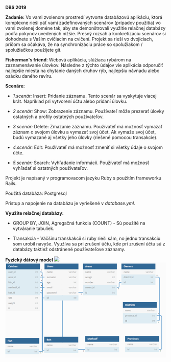 **DBS 2019**

**Zadanie:** Vo vami zvolenom prostredí vytvorte databázovú aplikáciu, ktorá komplexne rieši päť vami zadefinovaných scenárov
 (prípadov použitia) vo vami zvolenej doméne tak, aby ste demonštrovali využitie relačnej databázy podľa pokynov uvedených
  nižšie. Presný rozsah a konkretizáciu scenárov si dohodnete s Vašim cvičiacim na cvičení. Projekt sa rieši vo dvojiciach,
   pričom sa očakáva, že na synchronizáciu práce so spolužiakom / spolužiačkou použijete git.
   
 **Fisherman's friend**: Webová aplikácia, slúžiaca rybárom na zaznamenávanie úlovkov. Následne z týchto údajov vie aplikácia 
 odporučiť najlepšie miesta na chytanie daných druhov  rýb, najlepšiu návnadu alebo osádku daného revíru.
 
 **Scenáre:**
 
 + _1.scenár:_ Insert: Pridanie záznamu. Tento scenár sa vyskytuje viacej krát. Napríklad pri vytvorení účtu alebo pridaní úlovku.
 
+ _2.scenár:_ Show: Zobrazenie záznamu. Používateľ môže prezerať úlovky ostatných a profily ostatných používateľov.
 
 + _3.scenár:_ Delete: Zmazanie záznamu. Používateľ má možnosť vymazať záznam o svojom úlovku a vymazať svoj účet. Ak vymaže
 svoj účet, budú vymazané aj všetky jeho úlovky (riešené pomocou transakcie). 
 
 + _4.scenár:_ Edit: Používateľ má možnosť zmeniť si všetky údaje o svojom účte.
 
 + _5.scenár:_ Search: Vyhľadanie informácií. Používateľ má možnosť vyhľadať si ostatných používateľov. 
 
 Projekt je napísaný v programovacom jazyku Ruby s použitím frameworku Rails.
 
 Použitá databáza: Postgresql
 
 Pristup a napojenie na databázu je vyriešené v _database.yml_.
 
 **Využite relačnej databázy:**
 
 + GROUP BY, JOIN, Agregačná funkcia (COUNT) - Sú použité na vytváranie tabuliek. 
 
 + Transakcia - Väčšinu transkakcií si ruby rieši sám, no jednu transakciu som urobil navyše. Využíva sa pri zrušení účtu,
  kde pri zrušení účtu sú z databázy taktiež odstránené používateľove záznamy.
  
  
**Fyzický dátový model**
<img src="D:\VOS\app\assets\images\Model_db.jpg">
![](app\assets\images\Model_db.jpg?raw=truw)
 